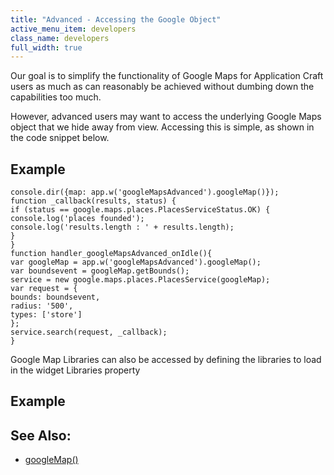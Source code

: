 ```yaml
---
title: "Advanced - Accessing the Google Object"
active_menu_item: developers
class_name: developers
full_width: true
---
```



Our goal is to simplify the functionality of Google Maps for Application Craft users as much as can reasonably be achieved without dumbing down the capabilities too much.

However, advanced users may want to access the underlying Google Maps object that we hide away from view. Accessing this is simple, as shown in the code snippet below.

## Example

    console.dir({map: app.w('googleMapsAdvanced').googleMap()});
    function _callback(results, status) {
    if (status == google.maps.places.PlacesServiceStatus.OK) {
    console.log('places founded');
    console.log('results.length : ' + results.length);
    }
    }
    function handler_googleMapsAdvanced_onIdle(){
    var googleMap = app.w('googleMapsAdvanced').googleMap();
    var boundsevent = googleMap.getBounds();
    service = new google.maps.places.PlacesService(googleMap);
    var request = {
    bounds: boundsevent,
    radius: '500',
    types: ['store']
    };
    service.search(request, _callback);
    }
   

Google Map Libraries can also be accessed by defining the libraries to load in the widget Libraries property

## Example

## See Also:

 - [googleMap()](../../../scripting-apis/client-api/widget-object-functions/advanced-maps/googlemap)

